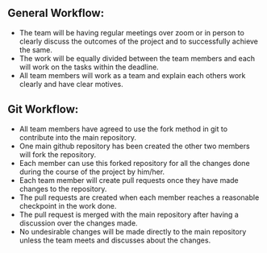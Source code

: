 ## General Workflow:
* The team will be having regular meetings over zoom or in person to clearly discuss the outcomes of the project and to successfully achieve the same.
* The work will be equally divided between the team members and each will work on the tasks within the deadline.
* All team members will work as a team and explain each others work clearly and have clear motives.

## Git Workflow:
* All team members have agreed to use the fork method in git to contribute into the main repository. 
* One main github repository has been created the other two members will fork the repository.
* Each member can use this forked repository for all the changes done during the course of the project by him/her.
* Each team member will create pull requests once they have made changes to the repository.
* The pull requests are created when each member reaches a reasonable checkpoint in the work done.
* The pull request is merged with the main repository after having a discussion over the changes made.
* No undesirable changes will be made directly to the main repository unless the team meets and discusses about the changes.

